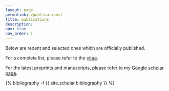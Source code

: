```yaml
---
layout: page
permalink: /publications/
title: publications
description:  
nav: true
nav_order: 1
---
```

Below are recent and selected ones which are officially published.  

For a complete list, please refer to the <a href='/cv'>vitae</a>. 

For the latest preprints and manuscripts, please refer to my <a href='https://scholar.google.com/citations?hl=en&user=HDHOS0QAAAAJ&view_op=list_works&sortby=pubdate'>Google scholar page</a>.
<!-- _pages/publications.md -->
<div class="publications">

{% bibliography -f {{ site.scholar.bibliography }} %}

</div>
